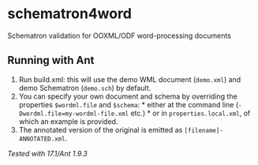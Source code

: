 # schematron4word
Schematron validation for OOXML/ODF word-processing documents

## Running with Ant
1. Run build.xml: this will use the demo WML document (`demo.xml`) and demo Schematron (`demo.sch`) by default.
  1. You can specify your own document and schema by overriding the properties `$wordml.file` and `$schema`:
    * either at the command line (`-Dwordml.file=my-wordml-file.xml` etc.)
    * or in `properties.local.xml`, of which an example is provided.
1. The annotated version of the original is emitted as `[filename]-ANNOTATED.xml`.

_Tested with <oXygen/> 17.1/Ant 1.9.3_
